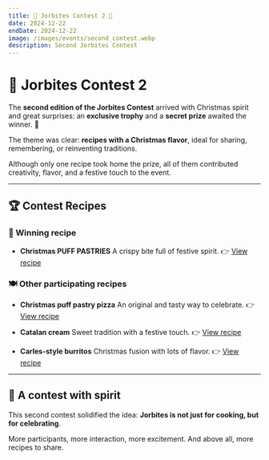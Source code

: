 ```yaml
---
title: 🎄 Jorbites Contest 2 🎄
date: 2024-12-22
endDate: 2024-12-22
image: /images/events/second_contest.webp
description: Second Jorbites Contest
---
```


# 🎄 Jorbites Contest 2

The **second edition of the Jorbites Contest** arrived with Christmas spirit and great surprises: an **exclusive trophy** and a **secret prize** awaited the winner. 🎁

The theme was clear: **recipes with a Christmas flavor**, ideal for sharing, remembering, or reinventing traditions.

Although only one recipe took home the prize, all of them contributed creativity, flavor, and a festive touch to the event.

---

## 🏆 Contest Recipes

### 🥇 Winning recipe

- **Christmas PUFF PASTRIES**
  A crispy bite full of festive spirit.
  👉 [View recipe](https://jorbites.com/recipes/676731fb88b061b08976089a)

### 🍽️ Other participating recipes

- **Christmas puff pastry pizza**
  An original and tasty way to celebrate.
  👉 [View recipe](https://jorbites.com/recipes/6767310a88b061b089760897)

- **Catalan cream**
  Sweet tradition with a festive touch.
  👉 [View recipe](https://jorbites.com/recipes/6767311b88b061b089760898)

- **Carles-style burritos**
  Christmas fusion with lots of flavor.
  👉 [View recipe](https://jorbites.com/recipes/6767317088b061b089760899)

---

## 🎁 A contest with spirit

This second contest solidified the idea: **Jorbites is not just for cooking, but for celebrating**.

More participants, more interaction, more excitement. And above all, more recipes to share.
